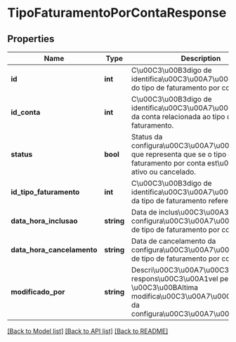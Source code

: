 # TipoFaturamentoPorContaResponse

## Properties
Name | Type | Description | Notes
------------ | ------------- | ------------- | -------------
**id** | **int** | C\u00C3\u00B3digo de identifica\u00C3\u00A7\u00C3\u00A3o do tipo de faturamento por conta (id). | [optional] 
**id_conta** | **int** | C\u00C3\u00B3digo de identifica\u00C3\u00A7\u00C3\u00A3o da conta relacionada ao tipo de faturamento. | [optional] 
**status** | **bool** | Status da configura\u00C3\u00A7\u00C3\u00A3o que representa que se o tipo de faturamento por conta est\u00C3\u00A1 ativo ou cancelado. | [optional] 
**id_tipo_faturamento** | **int** | C\u00C3\u00B3digo de identifica\u00C3\u00A7\u00C3\u00A3o da tipo de faturamento referenciado. | [optional] 
**data_hora_inclusao** | **string** | Data de inclus\u00C3\u00A3o da configura\u00C3\u00A7\u00C3\u00A3o de tipo de faturamento por conta. | [optional] 
**data_hora_cancelamento** | **string** | Data de cancelamento da configura\u00C3\u00A7\u00C3\u00A3o de tipo de faturamento por conta. | [optional] 
**modificado_por** | **string** | Descri\u00C3\u00A7\u00C3\u00A3o do respons\u00C3\u00A1vel pela \u00C3\u00BAltima modifica\u00C3\u00A7\u00C3\u00A3o da configura\u00C3\u00A7\u00C3\u00A3o. | [optional] 

[[Back to Model list]](../README.md#documentation-for-models) [[Back to API list]](../README.md#documentation-for-api-endpoints) [[Back to README]](../README.md)


